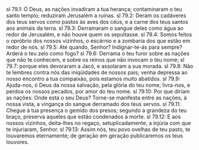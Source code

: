 sl 79.1: Ó Deus, as nações invadiram a tua herança; contaminaram o teu santo templo; reduziram Jerusalém a ruínas.
sl 79.2: Deram os cadáveres dos teus servos como pastos às aves dos céus, e a carne dos teus santos aos animais da terra.
sl 79.3: Derramaram o sangue deles como água ao redor de Jerusalém, e não houve quem os sepultasse.
sl 79.4: Somos feitos o opróbrio dos nossos vizinhos, o escárnio e a zombaria dos que estão em redor de nós.
sl 79.5: Até quando, Senhor? Indignar-te-ás para sempre? Arderá o teu zelo como fogo?
sl 79.6: Derrama o teu furor sobre as nações que não te conhecem, e sobre os reinos que não invocam o teu nome;
sl 79.7: porque eles devoraram a Jacó, e assolaram a sua morada.
sl 79.8: Não te lembres contra nós das iniqüidades de nossos pais; venha depressa ao nosso encontro a tua compaixão, pois estamos muito abatidos.
sl 79.9: Ajuda-nos, ó Deus da nossa salvação, pela glória do teu nome; livra-nos, e perdoa os nossos pecados, por amor do teu nome.
sl 79.10: Por que diriam as nações: Onde está o seu Deus? Torne-se manifesta entre as nações, à nossa vista, a vingança do sangue derramado dos teus servos.
sl 79.11: Chegue à tua presença o gemido dos presos; segundo a grandeza do teu braço, preserva aqueles que estão condenados à morte.
sl 79.12: E aos nossos vizinhos, deita-lhes no regaço, setuplicadamente, a injúria com que te injuriaram, Senhor.
sl 79.13: Assim nós, teu povo ovelhas de teu pasto, te louvaremos eternamente; de geração em geração publicaremos os teus louvores.
